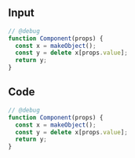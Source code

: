 
## Input

```javascript
// @debug
function Component(props) {
  const x = makeObject();
  const y = delete x[props.value];
  return y;
}

```

## Code

```javascript
// @debug
function Component(props) {
  const x = makeObject();
  const y = delete x[props.value];
  return y;
}

```
      
